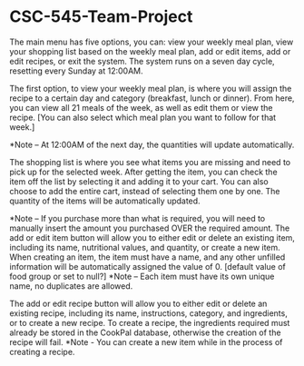 # CSC-545-Team-Project

The main menu has five options, you can: view your weekly meal plan, view your shopping list based on the weekly meal plan, add or edit items, add or edit recipes, or exit the system. The system runs on a seven day cycle, resetting every Sunday at 12:00AM.  

The first option, to view your weekly meal plan, is where you will assign the recipe to a certain day and category (breakfast, lunch or dinner). From here, you can view all 21 meals of the week, as well as edit them or view the recipe. [You can also select which meal plan you want to follow for that week.]  
  
*Note – At 12:00AM of the next day, the quantities will update automatically.  

The shopping list is where you see what items you are missing and need to pick up for the selected week. After getting the item, you can check the item off the list by selecting it and adding it to your cart. You can also choose to add the entire cart, instead of selecting them one by one. The quantity of the items will be automatically updated. 
  
*Note – If you purchase more than what is required, you will need to manually insert the amount you purchased OVER the required amount. 
The add or edit item button will allow you to either edit or delete an existing item, including its name, nutritional values, and quantity, or create a new item. When creating an item, the item must have a name, and any other unfilled information will be automatically assigned the value of 0. [default value of food group or set to null?]
*Note – Each item must have its own unique name, no duplicates are allowed. 

The add or edit recipe button will allow you to either edit or delete an existing recipe, including its name, instructions, category, and ingredients, or to create a new recipe. To create a recipe, the ingredients required must already be stored in the CookPal database, otherwise the creation of the recipe will fail. 
*Note - You can create a new item while in the process of creating a recipe.
